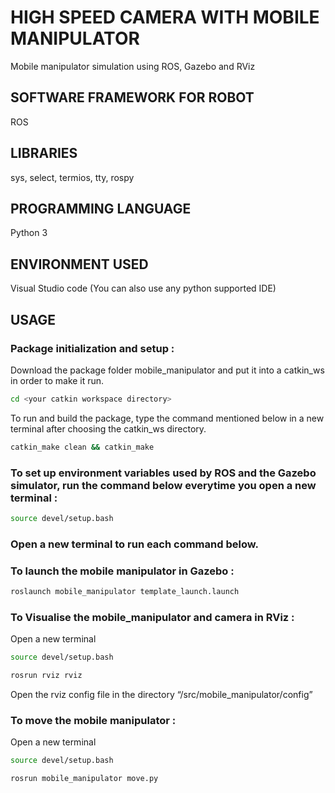 # HIGH SPEED CAMERA WITH MOBILE MANIPULATOR

Mobile manipulator simulation using ROS, Gazebo and RViz 

## SOFTWARE FRAMEWORK FOR ROBOT

ROS

## LIBRARIES

sys, select, termios, tty, rospy

## PROGRAMMING LANGUAGE

Python 3

## ENVIRONMENT USED

Visual Studio code (You can also use any python supported IDE)

## USAGE 

### Package initialization and setup :

Download the package folder mobile_manipulator and put it into a catkin_ws in order to make it run.

```bash
cd <your catkin workspace directory>
```
To run and build the package, type the command mentioned below in a new terminal after choosing the catkin_ws directory.

```bash
catkin_make clean && catkin_make
```

### To set up environment variables used by ROS and the Gazebo simulator, run the command below everytime you open a new terminal :

```bash
source devel/setup.bash
```

### Open a new terminal to run each command below.
### To launch the mobile manipulator in Gazebo :

```bash
roslaunch mobile_manipulator template_launch.launch
```
### To Visualise the mobile_manipulator and camera in RViz :
Open a new terminal 

```bash
source devel/setup.bash
```

```bash
rosrun rviz rviz
``` 
Open the rviz config file in the directory “<your catkin workspace directory>/src/mobile_manipulator/config”


### To move the mobile manipulator :

Open a new terminal 

```bash
source devel/setup.bash
```

```bash
rosrun mobile_manipulator move.py
``` 
